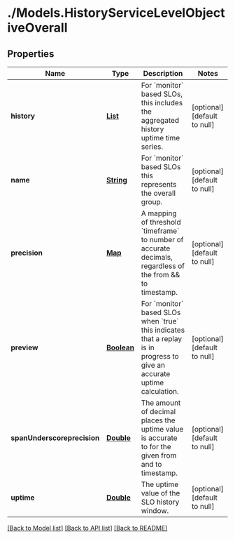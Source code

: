 # ./Models.HistoryServiceLevelObjectiveOverall
## Properties

Name | Type | Description | Notes
------------ | ------------- | ------------- | -------------
**history** | [**List**][1] | For &#x60;monitor&#x60; based SLOs, this includes the aggregated history uptime time series. | [optional] [default to null]
**name** | [**String**][2] | For &#x60;monitor&#x60; based SLOs this represents the overall group. | [optional] [default to null]
**precision** | [**Map**][3] | A mapping of threshold &#x60;timeframe&#x60; to number of accurate decimals, regardless of the from &amp;&amp; to timestamp. | [optional] [default to null]
**preview** | [**Boolean**][4] | For &#x60;monitor&#x60; based SLOs when &#x60;true&#x60; this indicates that a replay is in progress to give an accurate uptime calculation. | [optional] [default to null]
**spanUnderscoreprecision** | [**Double**][3] | The amount of decimal places the uptime value is accurate to for the given from and to timestamp. | [optional] [default to null]
**uptime** | [**Double**][3] | The uptime value of the SLO history window. | [optional] [default to null]

[[Back to Model list]][5] [[Back to API list]][6] [[Back to README]][7]

[1]: array.md
[2]: string.md
[3]: double.md
[4]: boolean.md
[5]: ../README.md#documentation-for-models
[6]: ../README.md#documentation-for-api-endpoints
[7]: ../README.md
